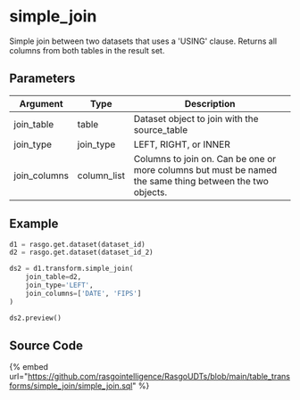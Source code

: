 

# simple_join

Simple join between two datasets that uses a 'USING' clause. Returns all columns from both tables in the result set.


## Parameters

|   Argument   |    Type     |                                               Description                                                |
| ------------ | ----------- | -------------------------------------------------------------------------------------------------------- |
| join_table   | table       | Dataset object to join with the source_table                                                             |
| join_type    | join_type   | LEFT, RIGHT, or INNER                                                                                    |
| join_columns | column_list | Columns to join on. Can be one or more columns but must be named the same thing between the two objects. |


## Example

```python
d1 = rasgo.get.dataset(dataset_id)
d2 = rasgo.get.dataset(dataset_id_2)

ds2 = d1.transform.simple_join(
    join_table=d2,
    join_type='LEFT',
    join_columns=['DATE', 'FIPS']
)

ds2.preview()

```

## Source Code

{% embed url="https://github.com/rasgointelligence/RasgoUDTs/blob/main/table_transforms/simple_join/simple_join.sql" %}

